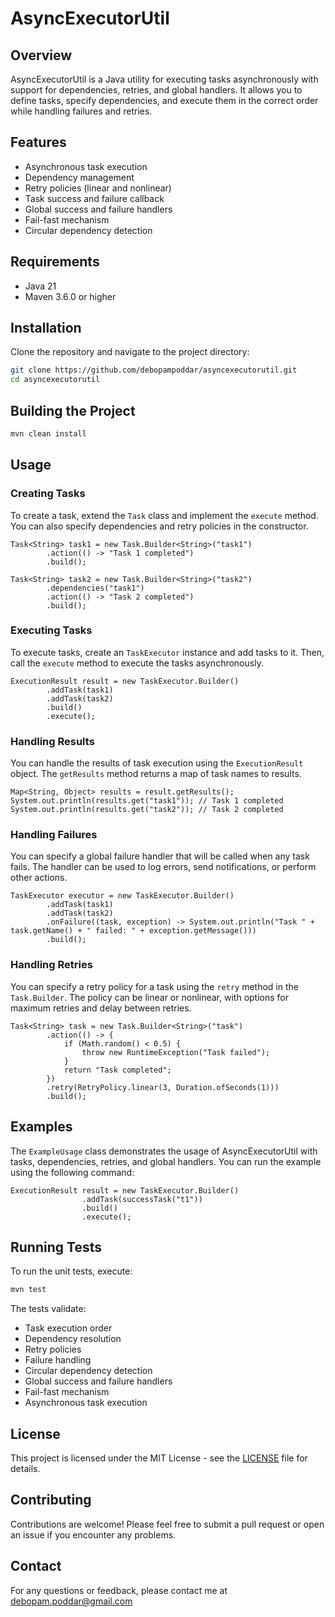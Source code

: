# AsyncExecutorUtil

## Overview

AsyncExecutorUtil is a Java utility for executing tasks asynchronously with support for dependencies, retries, and global handlers. It allows you to define tasks, specify dependencies, and execute them in the correct order while handling failures and retries.

## Features

- Asynchronous task execution
- Dependency management
- Retry policies (linear and nonlinear)
- Task success and failure callback
- Global success and failure handlers
- Fail-fast mechanism
- Circular dependency detection

## Requirements

- Java 21
- Maven 3.6.0 or higher

## Installation

Clone the repository and navigate to the project directory:

```sh
git clone https://github.com/debopampoddar/asyncexecutorutil.git
cd asyncexecutorutil
```

## Building the Project
```sh 
mvn clean install
```

## Usage
### Creating Tasks
To create a task, extend the `Task` class and implement the `execute` method. You can also specify dependencies and retry policies in the constructor.

```
Task<String> task1 = new Task.Builder<String>("task1")
        .action(() -> "Task 1 completed")
        .build();

Task<String> task2 = new Task.Builder<String>("task2")
        .dependencies("task1")
        .action(() -> "Task 2 completed")
        .build();
```
### Executing Tasks
To execute tasks, create an `TaskExecutor` instance and add tasks to it. Then, call the `execute` method to execute the tasks asynchronously.

```
ExecutionResult result = new TaskExecutor.Builder()
        .addTask(task1)
        .addTask(task2)
        .build()
        .execute();
```

### Handling Results
You can handle the results of task execution using the `ExecutionResult` object. The `getResults` method returns a map of task names to results.

```
Map<String, Object> results = result.getResults();
System.out.println(results.get("task1")); // Task 1 completed
System.out.println(results.get("task2")); // Task 2 completed
```

### Handling Failures
You can specify a global failure handler that will be called when any task fails. The handler can be used to log errors, send notifications, or perform other actions.

```
TaskExecutor executor = new TaskExecutor.Builder()
        .addTask(task1)
        .addTask(task2)
        .onFailure((task, exception) -> System.out.println("Task " + task.getName() + " failed: " + exception.getMessage()))
        .build();
```
### Handling Retries
You can specify a retry policy for a task using the `retry` method in the `Task.Builder`. The policy can be linear or nonlinear, with options for maximum retries and delay between retries.

```
Task<String> task = new Task.Builder<String>("task")
        .action(() -> {
            if (Math.random() < 0.5) {
                throw new RuntimeException("Task failed");
            }
            return "Task completed";
        })
        .retry(RetryPolicy.linear(3, Duration.ofSeconds(1)))
        .build();
```

## Examples
The `ExampleUsage` class demonstrates the usage of AsyncExecutorUtil with tasks, dependencies, retries, and global handlers. You can run the example using the following command:

```
ExecutionResult result = new TaskExecutor.Builder()
                .addTask(successTask("t1"))
                .build()
                .execute();
```
## Running Tests
To run the unit tests, execute:

```sh 
mvn test
```

The tests validate:
- Task execution order
- Dependency resolution
- Retry policies
- Failure handling
- Circular dependency detection
- Global success and failure handlers
- Fail-fast mechanism
- Asynchronous task execution

## License
This project is licensed under the MIT License - see the [LICENSE](LICENSE) file for details.

## Contributing
Contributions are welcome! Please feel free to submit a pull request or open an issue if you encounter any problems.

## Contact
For any questions or feedback, please contact me at debopam.poddar@gmail.com



